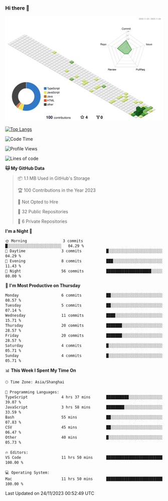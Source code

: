 ### Hi there 👋

![](./profile-3d-contrib/profile-green-animate.svg)

 

[![Top Langs](https://github-readme-stats.vercel.app/api/top-langs/?username=RunnningDogg)](https://github.com/anuraghazra/github-readme-stats)


 

<!--START_SECTION:waka-->
![Code Time](http://img.shields.io/badge/Code%20Time-15%20hrs%2049%20mins-blue)

![Profile Views](http://img.shields.io/badge/Profile%20Views-315-blue)

![Lines of code](https://img.shields.io/badge/From%20Hello%20World%20I%27ve%20Written-194.8%20thousand%20lines%20of%20code-blue)

**🐱 My GitHub Data** 

> 📦 1.1 MB Used in GitHub's Storage 
 > 
> 🏆 100 Contributions in the Year 2023
 > 
> 🚫 Not Opted to Hire
 > 
> 📜 32 Public Repositories 
 > 
> 🔑 6 Private Repositories 
 > 
**I'm a Night 🦉** 

```text
🌞 Morning                3 commits           █░░░░░░░░░░░░░░░░░░░░░░░░   04.29 % 
🌆 Daytime                3 commits           █░░░░░░░░░░░░░░░░░░░░░░░░   04.29 % 
🌃 Evening                8 commits           ███░░░░░░░░░░░░░░░░░░░░░░   11.43 % 
🌙 Night                  56 commits          ████████████████████░░░░░   80.00 % 
```
📅 **I'm Most Productive on Thursday** 

```text
Monday                   6 commits           ██░░░░░░░░░░░░░░░░░░░░░░░   08.57 % 
Tuesday                  5 commits           ██░░░░░░░░░░░░░░░░░░░░░░░   07.14 % 
Wednesday                11 commits          ████░░░░░░░░░░░░░░░░░░░░░   15.71 % 
Thursday                 20 commits          ███████░░░░░░░░░░░░░░░░░░   28.57 % 
Friday                   20 commits          ███████░░░░░░░░░░░░░░░░░░   28.57 % 
Saturday                 4 commits           █░░░░░░░░░░░░░░░░░░░░░░░░   05.71 % 
Sunday                   4 commits           █░░░░░░░░░░░░░░░░░░░░░░░░   05.71 % 
```


📊 **This Week I Spent My Time On** 

```text
🕑︎ Time Zone: Asia/Shanghai

💬 Programming Languages: 
TypeScript               4 hrs 37 mins       ██████████░░░░░░░░░░░░░░░   39.07 % 
JavaScript               3 hrs 58 mins       ████████░░░░░░░░░░░░░░░░░   33.59 % 
Bash                     55 mins             ██░░░░░░░░░░░░░░░░░░░░░░░   07.83 % 
CSV                      45 mins             ██░░░░░░░░░░░░░░░░░░░░░░░   06.47 % 
Other                    40 mins             █░░░░░░░░░░░░░░░░░░░░░░░░   05.73 % 

🔥 Editors: 
VS Code                  11 hrs 50 mins      █████████████████████████   100.00 % 

💻 Operating System: 
Mac                      11 hrs 50 mins      █████████████████████████   100.00 % 
```


 Last Updated on 24/11/2023 00:52:49 UTC
<!--END_SECTION:waka-->
